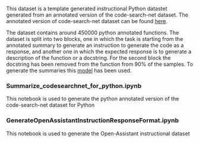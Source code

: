 This dataset is a template generated instructional Python datastet generated
from an annotated version of the code-search-net dataset. The annotated version
of code-search-net dataset can be found
[here](https://huggingface.co/datasets/Nan-Do/codesearchnet-python).

The dataset contains around 450000 python annotated functions. The dataset is
split into two blocks, one in which the task is starting from the annotated
summary to generate an instruction to generate the code as a response, and
another one in which the expected response is to generate a description of the
function or a docstring. For the second block the docstring has been removed
from the function from 90% of the samples. To generate the summaries this
[model](https://huggingface.co/Salesforce/codet5-base-codexglue-sum-python) has
been used.

### Summarize_codesearchnet_for_python.ipynb

This notebook is used to generate the python annotated version of the
code-search-net dataset for Python

### GenerateOpenAssistantInstructionResponseFormat.ipynb

This notebook is used to generate the Open-Assistant instructional dataset

